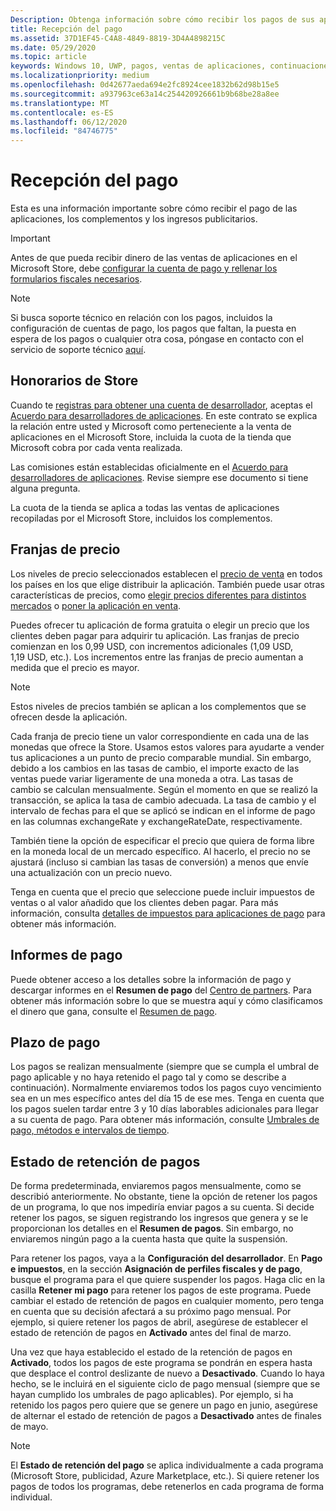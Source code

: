 ```yaml
---
Description: Obtenga información sobre cómo recibir los pagos de sus aplicaciones, complementos (productos en la aplicación) y beneficios publicitarios.
title: Recepción del pago
ms.assetid: 37D1EF45-C4A8-4849-8819-3D4A4898215C
ms.date: 05/29/2020
ms.topic: article
keywords: Windows 10, UWP, pagos, ventas de aplicaciones, continuaciones de aplicaciones, pagos, gastos de tienda, retención de pago, porcentaje
ms.localizationpriority: medium
ms.openlocfilehash: 0d42677aeda694e2fc8924cee1832b62d98b15e5
ms.sourcegitcommit: a937963ce63a14c254420926661b9b68be28a8ee
ms.translationtype: MT
ms.contentlocale: es-ES
ms.lasthandoff: 06/12/2020
ms.locfileid: "84746775"
---
```

# <a name="getting-paid"></a>Recepción del pago
Esta es una información importante sobre cómo recibir el pago de las aplicaciones, los complementos y los ingresos publicitarios.

> [!IMPORTANT]
> Antes de que pueda recibir dinero de las ventas de aplicaciones en el Microsoft Store, debe [configurar la cuenta de pago y rellenar los formularios fiscales necesarios](setting-up-your-payout-account-and-tax-forms.md).

> [!NOTE]
> Si busca soporte técnico en relación con los pagos, incluidos la configuración de cuentas de pago, los pagos que faltan, la puesta en espera de los pagos o cualquier otra cosa, póngase en contacto con el servicio de soporte técnico [aquí](https://developer.microsoft.com/windows/support).

## <a name="store-fee"></a>Honorarios de Store

Cuando te [registras para obtener una cuenta de desarrollador](https://developer.microsoft.com/store/register), aceptas el [Acuerdo para desarrolladores de aplicaciones](https://docs.microsoft.com/legal/windows/agreements/app-developer-agreement). En este contrato se explica la relación entre usted y Microsoft como perteneciente a la venta de aplicaciones en el Microsoft Store, incluida la cuota de la tienda que Microsoft cobra por cada venta realizada.

Las comisiones están establecidas oficialmente en el [Acuerdo para desarrolladores de aplicaciones](https://docs.microsoft.com/legal/windows/agreements/app-developer-agreement). Revise siempre ese documento si tiene alguna pregunta.

La cuota de la tienda se aplica a todas las ventas de aplicaciones recopiladas por el Microsoft Store, incluidos los complementos.


## <a name="price-tiers"></a>Franjas de precio

Los niveles de precio seleccionados establecen el [precio de venta](set-and-schedule-app-pricing.md#base-price) en todos los países en los que elige distribuir la aplicación. También puede usar otras características de precios, como [elegir precios diferentes para distintos mercados](set-and-schedule-app-pricing.md#override-base-price-for-specific-markets) o [poner la aplicación en venta](put-apps-and-add-ons-on-sale.md).

Puedes ofrecer tu aplicación de forma gratuita o elegir un precio que los clientes deben pagar para adquirir tu aplicación. Las franjas de precio comienzan en los 0,99 USD, con incrementos adicionales (1,09 USD, 1,19 USD, etc.). Los incrementos entre las franjas de precio aumentan a medida que el precio es mayor.

> [!NOTE] 
> Estos niveles de precios también se aplican a los complementos que se ofrecen desde la aplicación.

Cada franja de precio tiene un valor correspondiente en cada una de las monedas que ofrece la Store. Usamos estos valores para ayudarte a vender tus aplicaciones a un punto de precio comparable mundial. Sin embargo, debido a los cambios en las tasas de cambio, el importe exacto de las ventas puede variar ligeramente de una moneda a otra. Las tasas de cambio se calculan mensualmente. Según el momento en que se realizó la transacción, se aplica la tasa de cambio adecuada. La tasa de cambio y el intervalo de fechas para el que se aplicó se indican en el informe de pago en las columnas exchangeRate y exchangeRateDate, respectivamente.

También tiene la opción de especificar el precio que quiera de forma libre en la moneda local de un mercado específico. Al hacerlo, el precio no se ajustará (incluso si cambian las tasas de conversión) a menos que envíe una actualización con un precio nuevo. 

Tenga en cuenta que el precio que seleccione puede incluir impuestos de ventas o al valor añadido que los clientes deben pagar. Para más información, consulta [detalles de impuestos para aplicaciones de pago](tax-details-for-paid-apps.md) para obtener más información.


## <a name="payout-reporting"></a>Informes de pago

Puede obtener acceso a los detalles sobre la información de pago y descargar informes en el **Resumen de pago** del [Centro de partners](https://partner.microsoft.com/dashboard). Para obtener más información sobre lo que se muestra aquí y cómo clasificamos el dinero que gana, consulte el [Resumen de pago](payout-summary.md).


## <a name="payout-timeframe"></a>Plazo de pago

Los pagos se realizan mensualmente (siempre que se cumpla el umbral de pago aplicable y no haya retenido el pago tal y como se describe a continuación). Normalmente enviaremos todos los pagos cuyo vencimiento sea en un mes específico antes del día 15 de ese mes. Tenga en cuenta que los pagos suelen tardar entre 3 y 10 días laborables adicionales para llegar a su cuenta de pago. Para obtener más información, consulte [Umbrales de pago, métodos e intervalos de tiempo](payment-thresholds-methods-and-timeframes.md).


##  <a name="payout-hold-status"></a>Estado de retención de pagos

De forma predeterminada, enviaremos pagos mensualmente, como se describió anteriormente. No obstante, tiene la opción de retener los pagos de un programa, lo que nos impediría enviar pagos a su cuenta. Si decide retener los pagos, se siguen registrando los ingresos que genera y se le proporcionan los detalles en el **Resumen de pagos**. Sin embargo, no enviaremos ningún pago a la cuenta hasta que quite la suspensión.

Para retener los pagos, vaya a la **Configuración del desarrollador**. En **Pago e impuestos**, en la sección **Asignación de perfiles fiscales y de pago**, busque el programa para el que quiere suspender los pagos. Haga clic en la casilla **Retener mi pago** para retener los pagos de este programa. Puede cambiar el estado de retención de pagos en cualquier momento, pero tenga en cuenta que su decisión afectará a su próximo pago mensual. Por ejemplo, si quiere retener los pagos de abril, asegúrese de establecer el estado de retención de pagos en **Activado** antes del final de marzo.

Una vez que haya establecido el estado de la retención de pagos en **Activado**, todos los pagos de este programa se pondrán en espera hasta que desplace el control deslizante de nuevo a **Desactivado**. Cuando lo haya hecho, se le incluirá en el siguiente ciclo de pago mensual (siempre que se hayan cumplido los umbrales de pago aplicables). Por ejemplo, si ha retenido los pagos pero quiere que se genere un pago en junio, asegúrese de alternar el estado de retención de pagos a **Desactivado** antes de finales de mayo.

> [!NOTE]
> El **Estado de retención del pago** se aplica individualmente a cada programa (Microsoft Store, publicidad, Azure Marketplace, etc.). Si quiere retener los pagos de todos los programas, debe retenerlos en cada programa de forma individual.


 

 




